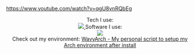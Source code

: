 https://www.youtube.com/watch?v=qgU8vnRQbEg

<p align="center">
  Tech I use: <br>
  <a href="https://skillicons.dev">
    <img src="https://skillicons.dev/icons?i=js,ts,bash,rust,electron,godot,html,css,lua,nodejs,powershell,py,tauri,threejs,tensorflow,vue" />
  </a>
  Software I use: <br>
  <a href="https://skillicons.dev">
    <img src="https://skillicons.dev/icons?i=sentry,vercel,vscode,replit,cloudflare,raspberrypi,postman,nginx,linux,grafana,github,git,discord" />
  </a>
  
  <br>
  Check out my environment: <a href="https://github.com/WaviestBalloon/WavyArch/tree/main">WavyArch - My personal script to setup my Arch environment after install</a>
</p>
